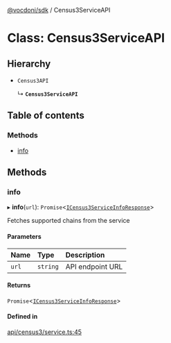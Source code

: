 [@vocdoni/sdk](/sdk) / Census3ServiceAPI

# Class: Census3ServiceAPI

## Hierarchy

- `Census3API`

  ↳ **`Census3ServiceAPI`**

## Table of contents

### Methods

- [info](Census3ServiceAPI#info)

## Methods

### info

▸ **info**(`url`): `Promise`\<[`ICensus3ServiceInfoResponse`](../interfaces/ICensus3ServiceInfoResponse)\>

Fetches supported chains from the service

#### Parameters

| Name | Type | Description |
| :------ | :------ | :------ |
| `url` | `string` | API endpoint URL |

#### Returns

`Promise`\<[`ICensus3ServiceInfoResponse`](../interfaces/ICensus3ServiceInfoResponse)\>

#### Defined in

[api/census3/service.ts:45](https://github.com/vocdoni/vocdoni-sdk/blob/66360b95227306027699be0e80826ca7975027a0/src/api/census3/service.ts#L45)
